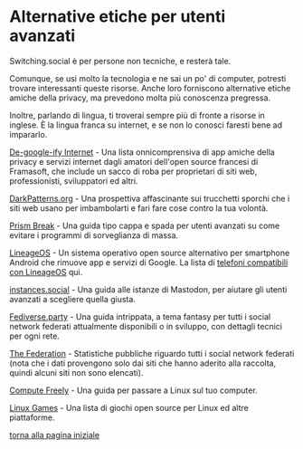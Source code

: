 # Alternative etiche per utenti avanzati

Switching.social è per persone non tecniche, e resterà tale. 

Comunque, se usi molto la tecnologia e ne sai un po' di computer, potresti trovare 
interessanti queste risorse. Anche loro forniscono alternative etiche amiche della 
privacy, ma prevedono molta più conoscenza pregressa. 

Inoltre, parlando di lingua, ti troverai sempre più di fronte a risorse in inglese. 
È la lingua franca su internet, e se non lo conosci faresti bene ad impararlo. 

[De-google-ify Internet](https://degooglisons-internet.org/en/alternatives) - Una lista 
onnicomprensiva di app amiche della privacy e servizi internet dagli amatori dell'open 
source francesi di Framasoft, che include un sacco di roba per proprietari di siti web, 
professionisti, sviluppatori ed altri. 

[DarkPatterns.org](https://www.darkpatterns.org/) - Una prospettiva affascinante sui 
trucchetti sporchi che i siti web usano per imbambolarti e fari fare cose contro la 
tua volontà. 

[Prism Break](https://prism-break.org/en/) - Una guida tipo cappa e spada per utenti 
avanzati su come evitare i programmi di sorveglianza di massa. 

[LineageOS](https://lineageos.org/) - Un sistema operativo open source alternativo per 
smartphone Android che rimuove app e servizi di Google. La lista di [telefoni compatibili 
con LineageOS](https://download.lineageos.org/) qui. 

[instances.social](https://instances.social/) - Una guida alle istanze di Mastodon, 
per aiutare gli utenti avanzati a scegliere quella giusta. 

[Fediverse.party](https://fediverse.party/) - Una guida intrippata, a tema fantasy per 
tutti i social network federati attualmente disponibili o in sviluppo, con dettagli 
tecnici per ogni rete. 

[The Federation](https://the-federation.info/) - Statistiche pubbliche riguardo tutti 
i social network federati (nota che i dati provengono solo dai siti che hanno 
aderito alla raccolta, quindi alcuni siti non sono elencati). 

[Compute Freely](https://computefreely.org/) - Una guida per passare a Linux sul tuo 
computer. 

[Linux Games](https://gitlab.com/Ashpex/Linux_Games) - Una lista di giochi open source 
per Linux ed altre piattaforme. 

[torna alla pagina iniziale](index)
